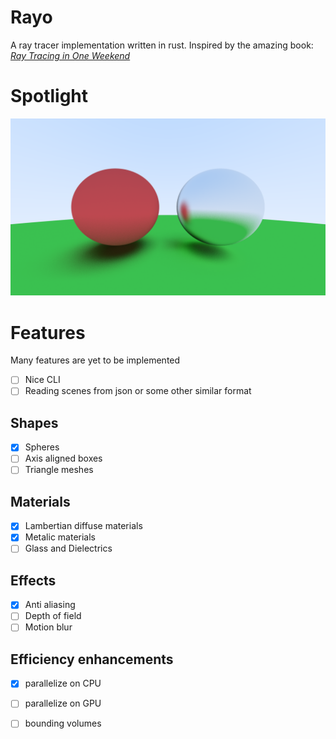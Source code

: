 # Rayo

A ray tracer implementation written in rust. Inspired by the amazing book: [_Ray Tracing in One Weekend_](https://raytracing.github.io/books/RayTracingInOneWeekend.html)

# Spotlight

![Best render](renders/rednfuzzy.png)

# Features

Many features are yet to be implemented

- [ ] Nice CLI
- [ ] Reading scenes from json or some other similar format

## Shapes

- [x] Spheres
- [ ] Axis aligned boxes
- [ ] Triangle meshes

## Materials

- [x] Lambertian diffuse materials
- [x] Metalic materials
- [ ] Glass and Dielectrics

## Effects

- [x] Anti aliasing
- [ ] Depth of field
- [ ] Motion blur 

## Efficiency enhancements

- [x] parallelize on CPU
- [ ] parallelize on GPU
- [ ] bounding volumes


